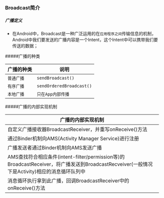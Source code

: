 ### Broadcast简介

##### 广播定义

+ 在Android中，Broadcast是一种广泛运用的在`应用程序之间`传输信息的机制，Android中我们要发送的广播内容是一个Intent，这个Intent中可以携带我们要传送的数据；

#####广播的种类

|广播的种类|说明|
|-----|-----|
|`普通广播`|`sendBroadcast()`|
|`有序广播`|`sendOrderedBroadcast()`|
|`本地广播`|`只在App内部传播`|

#####广播的内部实现机制

|广播的内部实现机制|
|------|
|自定义广播接收器BroadcastReceiver，并重写onReceive()方法|
|通过Binder机制向AMS(Activity Manager Service)进行注册|
|广播发送者通过Binder机制向AMS发送广播|
|AMS查找符合相应条件(intent-filter/permission等)的BroadcastReceiver，将广播发送到BroadcastRecveiver(一般情况下是Activity)相应的消息循环队列中|
|消息循环执行拿到此广播，回调BroadcastReceiver中的onReceive()方法|